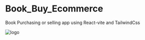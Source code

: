 # Book_Buy_Ecommerce
Book Purchasing or selling app using React-vite and TailwindCss

![logo](https://github.com/arpitjaiswal12/Book_Buy_Ecommerce/assets/97618151/e48120c9-0cd5-4b7c-9fcb-edbea3f5dcbd)
